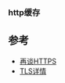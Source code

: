 ### http缓存


## 参考
- [再谈HTTPS](https://juejin.cn/post/6844903901037084686)
- [TLS详情](https://juejin.cn/post/6844903667577929742)
